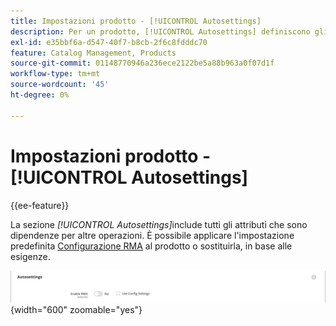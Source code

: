 ```yaml
---
title: Impostazioni prodotto - [!UICONTROL Autosettings]
description: Per un prodotto, [!UICONTROL Autosettings] definiscono gli attributi che sono dipendenze per altre operazioni.
exl-id: e35bbf6a-d547-40f7-b8cb-2f6c8fdddc70
feature: Catalog Management, Products
source-git-commit: 01148770946a236ece2122be5a88b963a0f07d1f
workflow-type: tm+mt
source-wordcount: '45'
ht-degree: 0%

---
```


# Impostazioni prodotto - [!UICONTROL Autosettings]

{{ee-feature}}

La sezione _[!UICONTROL Autosettings]_&#x200B;include tutti gli attributi che sono dipendenze per altre operazioni. È possibile applicare l&#39;impostazione predefinita [Configurazione RMA](../stores-purchase/rma-configure.md) al prodotto o sostituirla, in base alle esigenze.

![Impostazioni automatiche](./assets/product-autosettings.png){width="600" zoomable="yes"}
